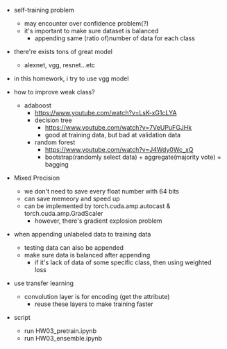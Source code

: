 - self-training problem
    - may encounter over confidence problem(?)
    - it's important to make sure dataset is balanced
        - appending same (ratio of)number of data for each class

- there're exists tons of great model
    - alexnet, vgg, resnet...etc

- in this homework, i try to use vgg model

- how to improve weak class?
    - adaboost
        - https://www.youtube.com/watch?v=LsK-xG1cLYA
        - decision tree
            - https://www.youtube.com/watch?v=7VeUPuFGJHk
            - good at training data, but bad at validation data
        - random forest
            - https://www.youtube.com/watch?v=J4Wdy0Wc_xQ
            - bootstrap(randomly select data) + aggregate(majority vote) = bagging

- Mixed Precision
    - we don't need to save every float number with 64 bits
    - can save memeory and speed up
    - can be implemented by torch.cuda.amp.autocast & torch.cuda.amp.GradScaler
        - however, there's gradient explosion problem

- when appending unlabeled data to training data
    - testing data can also be appended
    - make sure data is balanced after appending
        - if it's lack of data of some specific class, then using weighted loss

- use transfer learning
    - convolution layer is for encoding (get the attribute)
        - reuse these layers to make training faster

- script
    - run HW03_pretrain.ipynb
    - run HW03_ensemble.ipynb